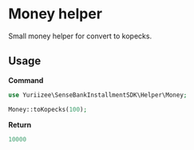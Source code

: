 # Money helper

Small money helper for convert to kopecks.

## Usage

**Command**

````php
use Yuriizee\SenseBankInstallmentSDK\Helper\Money;

Money::toKopecks(100);
````

**Return**

```php
10000
```
